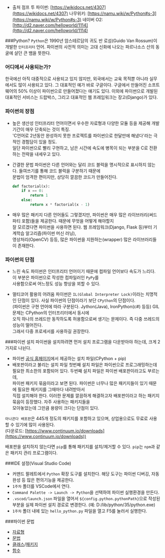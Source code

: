 * 출처
  점프 투 파이썬: [https://wikidocs.net/4307](https://wikidocs.net/4307)
  나무위키: [https://namu.wiki/w/Python#s-3](https://namu.wiki/w/Python#s-3)
  네이버 O2: [http://d2.naver.com/helloworld/1114](http://d2.naver.com/helloworld/1114)


###Python?
`Python`은 1990년 암스테르담의 귀도 반 로섬(Guido Van Rossum)이 개발한 `인터프리터` 언어. 파이썬의 사전적 의미는 고대 신화에 나오는 파르나소스 산의 동굴에 살던 큰 뱀을 뜻한다.

### 어디에서 사용되는가?
한국에선 아직 대중적으로 사용되고 있지 않지만, 외국에서는 교육 목적뿐 아니라 실무에서도 많이 사용되고 있다. 그 대표적인 예가 바로 구글이다. 구글에서 만들어진 소프트웨어의 50% 이상이 파이썬으로 만들어졌다는 얘기도 있다. 이외에 파이썬으로 개발된 대표적인 서비스는 드랍박스, 그리고 대표적인 웹 프레임워크는 장고(Django)가 있다.

### 파이썬의 장점
  * 높은 생산성
    인터프리터 언어이면서 우수한 자료형과 다양한 모듈 등을 제공해 개발기간이 매우 단축되는 것이 특징.  
    'C언어로 2년동안 완성하지 못한 프로젝트를 파이썬으로 한달만에 해냈다'라는 극적인 경험담이 있을 정도.  
    일단 파이썬으로 빨리 구현하고, 남은 시간에 속도에 병목이 되는 부분을 C로 전환하는 전략을 내세우고 있다.
    
  * 간결한 문법
    파이썬은 다른 언어와는 달리 코드 블럭을 명시적으로 표시하지 않는다. 들여쓰기를 통해 코드 블럭을 구분하기 때문에  
    문법이 엄격한 편이지만, 상당히 깔끔한 코드가 만들어진다.
    ```python
    def factorial(x):
    	if x == 0:
        	return 1
    	else:
        	return x * factorial(x - 1)
    ```
    
  * 매우 많은 패키지
	다른 언어들도 그렇겠지만, 파이썬은 매우 많은 라이브러리(써드파티 포함)들을 제공한다. 때문에 무엇을 어떻게 해야할지  
    잘 모르겠다면 파이썬을 사용하면 된다. 웹 프레임워크(Django, Flask 등)부터 기계학습 알고리즘(파이썬 머신 러닝),  
    영상처리(OpenCV) 등등, 많은 파이썬을 지원하는(wrapper) 많은 라이브러리들이 존재한다.
    
### 파이썬의 단점
  * 느린 속도
    파이썬은 인터프리터 언어이기 때문에 컴파일 언어보다 속도가 느리다. 이 부분은 파이썬으로 작성한 컴파일러인 `PyPy`를  
    사용함으로써 어느정도 성능 향상을 꾀할 수 있다.
    
  * 멀티코어 활용의 어려움
    파이썬은 `IL(Global Interpreter Lock)`이라는 치명적인 단점이 있다. 사실 파이썬의 단점이라기 보단 `CPython`의 단점이다.  
    (파이썬은 구현 언어에 따라 구분된다. Jython(Java), IronPython(c#) 등등) GIL 문제는 CPython의 인터프리터에서 동시에  
    오직 하나의 쓰레드만 동작하도록 허용함으로써 생기는 문제이다. 즉 다중 쓰레드의 성능이 떨어진다.  
    그래서 다중 프로세서를 사용하길 권장한다.
    
###파이썬 설치
파이썬을 설치하려면 먼저 설치 프로그램을 다운받아야 하는데, 크게 2가지로 나뉜다.  
  * 파이썬 [공식 홈페이지](https://www.python.org/)에서 제공하는 설치 파일(CPython + pip)
  * 배포판이라고 불리는 설치 파일
첫번째 설치 파일은 파이썬으로 프로그래밍하는데 필요한 최소한의 포함되어 있다. 두번째 설치 파일은 파이썬 배포판이라고도 부르는데,  
파이썬 패키지 묶음이라고 보면 된다. 파이썬은 너무나 많은 패키지들이 있기 때문에 필요한 패키지를 그때마다 내려받아서  
직접 설치해야 한다. 이러한 문제를 깔끔하게 해결하고자 배포판이라고 하는 패키지 묶음이 등장했다. 자주 사용하는 패키지들을  
모아놓았는데 그만큼 용량이 크다는 단점이 있다.  
  
`아나콘다 배포판`은 445개 정도의 패키지를 포함하고 있으며, 상업용으로도 무료로 사용할 수 있기에 많이 사용된다.  
(다운로드: [https://www.continuum.io/downloads](https://www.continuum.io/downloads))  

배포판을 설치하지 않는다면 `pip`를 통해 패키지를 설치/제거할 수 있다. `pip`는 `npm`과 같은 패키지 관리 프로그램이다.  

###IDE 설정(Visual Studio Code)
  * 커맨드 팔레트에서 `Python` 확장 도구를 설치한다. 해당 도구는 파이썬 디버깅, 자동완성 등 많은 편의기능을 제공한다.
  * `1주차` 폴더를 VSCode에서 연다.
  * `Command Palette -> Launch -> Python`을 선택하여 파이썬 실행환경을 만든다.
  * `.vscod/launch.json` 파일을 열어서 `${config.python.pythonPath}`으로 작성된 부분을 실제 파이썬 설치 경로로 변경한다.
    (예: D:/lib/python/35/python.exe)
  * `1주차` 폴더 내에 있는 `hello_python.py` 파일을 열고 F5를 눌러서 실행한다.

###파이썬 문법
  * [자료형](https://wikidocs.net/20)
  * [문법](https://wikidocs.net/19)
  * [클래스](https://wikidocs.net/28)/[패키지](https://wikidocs.net/1418)
  * [함수](https://wikidocs.net/24)